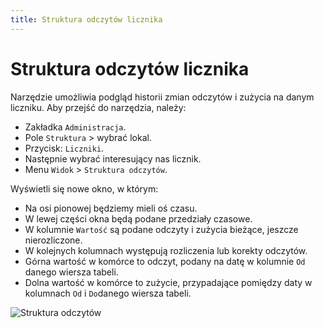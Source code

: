 ```yaml
---
title: Struktura odczytów licznika
---
```


# Struktura odczytów licznika

Narzędzie umożliwia podgląd historii zmian odczytów i zużycia na danym liczniku. Aby przejść do narzędzia, należy:

- Zakładka `Administracja`.
- Pole `Struktura` > wybrać lokal.
- Przycisk: `Liczniki`.
- Następnie wybrać interesujący nas licznik.
- Menu `Widok` > `Struktura odczytów`.

Wyświetli się nowe okno, w którym:

- Na osi pionowej będziemy mieli oś czasu.
- W lewej części okna będą podane przedziały czasowe.
- W kolumnie `Wartość` są podane odczyty i zużycia bieżące, jeszcze nierozliczone.
- W kolejnych kolumnach występują rozliczenia lub korekty odczytów.
- Górna wartość w komórce to odczyt, podany na datę w kolumnie `Od` danego wiersza tabeli.
- Dolna wartość w komórce to zużycie, przypadające pomiędzy daty w kolumnach `Od` i `Do`danego wiersza tabeli.

![Struktura odczytów](strodczytow.gif)